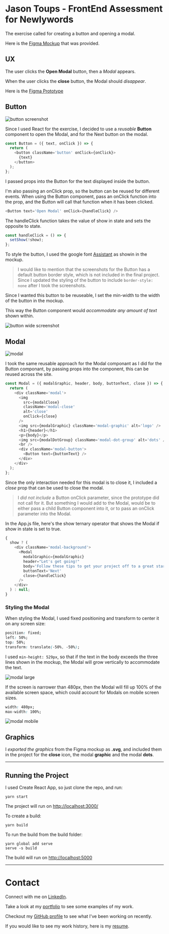 # Jason Toups - FrontEnd Assessment for Newlywords

The exercise called for creating a button and opening a modal.

Here is the [Figma Mockup](https://www.figma.com/file/FEz10wy2GzzAsTJ7aVfvgZ/Newlywords-Modal-Mockup) that was provided.

## UX

The user clicks the **Open Modal** button, then a _Modal_ appears.

When the user clicks the **close** button, the Modal should _disappear_.

Here is the [Figma Prototype](https://www.figma.com/proto/FEz10wy2GzzAsTJ7aVfvgZ/Newlywords-Modal-Mockup?scaling=min-zoom&node-id=1%3A134)

## Button

![button screenshot](./public/screenshot-button.png)

Since I used React for the exercise, I decided to use a _reusable_ **Button** component to open the Modal, and for the Next button on the modal.

```javascript
const Button = ({ text, onClick }) => {
  return (
    <button className='button' onClick={onClick}>
      {text}
    </button>
  );
};
```

I passed props into the Button for the text displayed inside the button.

I'm also passing an onClick prop, so the button can be reused for different events. When using the Button component, pass an onClick function into the prop, and the Button will call that function when it has been clicked.

```javascript
<Button text='Open Modal' onClick={handleClick} />
```

The handleClick function takes the value of show in state and sets the opposite to state.

```javascript
const handleClick = () => {
  setShow(!show);
};
```

To style the button, I used the google font [Assistant](https://fonts.google.com/specimen/Assistant) as showin in the mockup.

> I would like to mention that the screenshots for the Button has a default button border style, which is not included in the final project. Since I updated the styling of the button to include `border-style: none` after I took the screenshots.

Since I wanted this button to be reuseable, I set the min-width to the width of the button in the mockup.

This way the Button component would _accommodate any amount of text_ shown within.

![button wide screenshot](./public/screenshot-button-wide.png)

## Modal

![modal](./public/screenshot-modal.png)

I took the same reusable approach for the Modal componant as I did for the Button componant, by passing props into the component, this can be reused across the site.

```javascript
const Modal = ({ modalGraphic, header, body, buttonText, close }) => {
  return (
    <div className='modal'>
      <img
        src={modalClose}
        className='modal-close'
        alt='close'
        onClick={close}
      />
      <img src={modalGraphic} className='modal-graphic' alt='logo' />
      <h1>{header}</h1>
      <p>{body}</p>
      <img src={modalDotGroup} className='modal-dot-group' alt='dots' />
      <br />
      <div className='modal-button'>
        <Button text={buttonText} />
      </div>
    </div>
  );
};
```

Since the only interaction needed for this modal is to close it, I included a _close_ prop that can be used to close the modal.

> I _did not include_ a Button onClick parameter, since the prototype did not call for it. But something I would add to the Modal, would be to either pass a child Button component into it, or to pass an onClick parameter into the Modal.

In the App.js file, here's the show ternary operator that shows the Modal if show in state is set to true.

```javascript
{
  show ? (
    <div className='modal-background'>
      <Modal
        modalGraphic={modalGraphic}
        header="Let's get going!"
        body='Follow these tips to get your project off to a great start and create a fully memorable book!'
        buttonText='Next'
        close={handleClick}
      />
    </div>
  ) : null;
}
```

### Styling the Modal

When styling the Modal, I used fixed positioning and transform to center it on any screen size:

```css
position: fixed;
left: 50%;
top: 50%;
transform: translate(-50%, -50%);
```

I used `min-height: 529px`, so that if the text in the body exceeds the three lines shown in the mockup, the Modal will grow vertically to accommodate the text.

![modal large](./public/screenshot-modal-large.png)

If the screen is narrower than 480px, then the Modal will fill up 100% of the available screen space, which could account for Modals on mobile screen sizes.

```css
width: 480px;
max-width: 100%;
```

![modal mobile](./public/screenshot-modal-mobile.png)

## Graphics

I _exported the graphics_ from the Figma mockup as **.svg**, and included them in the project for the **close** icon, the modal **graphic** and the modal **dots**.

---

## Running the Project

I used Create React App, so just clone the repo, and run:

```
yarn start
```

The project will run on [http://localhost:3000/](http://localhost:3000/)

To create a build:

```
yarn build
```

To run the build from the build folder:

```
yarn global add serve
serve -s build
```

The build will run on [http://localhost:5000](http://localhost:5000)

---

# Contact

Connect with me on [LinkedIn](https://www.linkedin.com/in/jasontoups/).

Take a look at my [portfolio](https://jasontoups.github.io/) to see some examples of my work.

Checkout my [GitHub profile](https://github.com/JasonToups) to see what I've been working on recently.

If you would like to see my work history, here is my [resume](https://docs.google.com/document/d/1koaqjOgaks8QpRmC1oR1Wt6XSJJ_Woj40uLOFUwXjzA/edit?usp=sharing).
